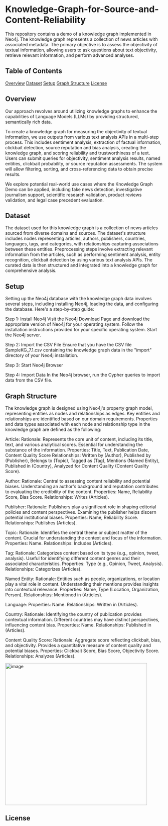 # Knowledge-Graph-for-Source-and-Content-Reliability

This repository contains a demo of a knowledge graph implemented in Neo4j. 
The knowledge graph represents a collection of news articles with associated metadata.
The primary objective is to assess the objectivity of textual information, allowing users to ask questions about text objectivity, retrieve relevant information, and perform advanced analyses.

## Table of Contents
 [Overview](#overview)
 [Dataset](#dataset)
 [Setup](#setup)
 [Graph Structure](#graph-structure)
 [License](#license)

## Overview

Our approach revolves around utilizing knowledge graphs to enhance the capabilities of Language Models (LLMs) by providing structured, semantically rich data.

To create a knowledge graph for measuring the objectivity of textual information, we use outputs from various text analysis APIs in a multi-step process. This includes sentiment analysis, extraction of factual information, clickbait detection, source reputation and bias analysis, creating the knowledge graph, and scoring reliability and trustworthiness of a text. Users can submit queries for objectivity, sentiment analysis results, named entities, clickbait probability, or source reputation assessments. The system will allow filtering, sorting, and cross-referencing data to obtain precise results.

We explore potential real-world use cases where the Knowledge Graph Demo can be applied, including fake news detection, investigative journalism support, scientific research validation, product reviews validation, and legal case precedent evaluation.

## Dataset

The dataset used for this knowledge graph is a collection of news articles sourced from diverse domains and sources. The dataset's structure includes nodes representing articles, authors, publishers, countries, languages, tags, and categories, with relationships capturing associations between these entities. Preprocessing steps involve extracting relevant information from the articles, such as performing sentiment analysis, entity recognition, clickbait detection by using various text analysis APIs. The curated data is then structured and integrated into a knowledge graph for comprehensive analysis. 

## Setup

Setting up the Neo4j database with the knowledge graph data involves several steps, including installing Neo4j, loading the data, and configuring the database. Here's a step-by-step guide:

Step 1: Install Neo4j
Visit the Neo4j Download Page and download the appropriate version of Neo4j for your operating system.
Follow the installation instructions provided for your specific operating system.
Start the Neo4j server.

Step 2: Import the CSV File
Ensure that you have the CSV file SampleKG_7.1.csv containing the knowledge graph data in the "import" directory of your Neo4j installation.

Step 3: Start Neo4j Browser

Step 4: Import Data
In the Neo4j browser, run the Cypher queries to import data from the CSV file.

## Graph Structure

The knowledge graph is designed using Neo4j's property graph model, representing entities as nodes and relationships as edges. Key entities and relationships are identified based on our domain requirements. Properties and data types associated with each node and relationship type in the knowledge graph are defined as the following: 

Article:
Rationale: Represents the core unit of content, including its title, text, and various analytical scores. Essential for understanding the substance of the information.
Properties: Title, Text, Publication Date, Content Quality Score
Relationships: Written by (Author), Published by (Publisher), Belongs to (Topic), Tagged as (Tag), Mentions (Named Entity), Published in (Country), Analyzed for Content Quality (Content Quality Score).

Author:
Rationale: Central to assessing content reliability and potential biases. Understanding an author's background and reputation contributes to evaluating the credibility of the content.
Properties: Name, Reliability Score, Bias Score.
Relationships: Writes (Articles).

Publisher:
Rationale: Publishers play a significant role in shaping editorial policies and content perspectives. Examining the publisher helps discern potential institutional biases.
Properties: Name, Reliability Score.
Relationships: Publishes (Articles).

Topic:
Rationale: Identifies the central theme or subject matter of the content. Crucial for understanding the context and focus of the information.
Properties: Name.
Relationships: Includes (Articles).

Tag:
Rationale: Categorizes content based on its type (e.g., opinion, tweet, analysis). Useful for identifying different content genres and their associated characteristics.
Properties: Type (e.g., Opinion, Tweet, Analysis).
Relationships: Categorizes (Articles).

Named Entity:
Rationale: Entities such as people, organizations, or location play a vital role in content. Understanding their mentions provides insights into contextual relevance.
Properties: Name, Type (Location, Organization, Person).
Relationships: Mentioned in (Articles).

Language:
Properties: Name.
Relationships: Written in (Articles).

Country:
Rationale: Identifying the country of publication provides contextual information. Different countries may have distinct perspectives, influencing content bias.
Properties: Name.
Relationships: Published in (Articles).

Content Quality Score:
Rationale: Aggregate score reflecting clickbait, bias, and objectivity. Provides a quantitative measure of content quality and potential biases.
Properties: Clickbait Score, Bias Score, Objectivity Score.
Relationships: Analyzes (Articles).


<img width="452" alt="image" src="https://github.com/TrustLevel/Knowledge-Graph-for-Source-and-Content-Reliability/assets/80850851/77867a9b-660d-451b-b1c1-5543ca2bd679">


## License


